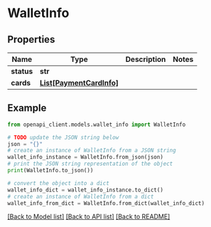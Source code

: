 # WalletInfo


## Properties

Name | Type | Description | Notes
------------ | ------------- | ------------- | -------------
**status** | **str** |  | 
**cards** | [**List[PaymentCardInfo]**](PaymentCardInfo.md) |  | 

## Example

```python
from openapi_client.models.wallet_info import WalletInfo

# TODO update the JSON string below
json = "{}"
# create an instance of WalletInfo from a JSON string
wallet_info_instance = WalletInfo.from_json(json)
# print the JSON string representation of the object
print(WalletInfo.to_json())

# convert the object into a dict
wallet_info_dict = wallet_info_instance.to_dict()
# create an instance of WalletInfo from a dict
wallet_info_from_dict = WalletInfo.from_dict(wallet_info_dict)
```
[[Back to Model list]](../README.md#documentation-for-models) [[Back to API list]](../README.md#documentation-for-api-endpoints) [[Back to README]](../README.md)


